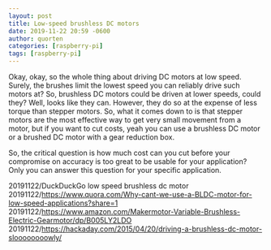 ```yaml
---
layout: post
title: Low-speed brushless DC motors
date: 2019-11-22 20:59 -0600
author: quorten
categories: [raspberry-pi]
tags: [raspberry-pi]
---
```


Okay, okay, so the whole thing about driving DC motors at low speed.
Surely, the brushes limit the lowest speed you can reliably drive such
motors at?  So, brushless DC motors could be driven at lower speeds,
could they?  Well, looks like they can.  However, they do so at the
expense of less torque than stepper motors.  So, what it comes down to
is that stepper motors are the most effective way to get very small
movement from a motor, but if you want to cut costs, yeah you can use
a brushless DC motor or a brushed DC motor with a gear reduction box.

So, the critical question is how much cost can you cut before your
compromise on accuracy is too great to be usable for your application?
Only you can answer this question for your specific application.

20191122/DuckDuckGo low speed brushless dc motor  
20191122/https://www.quora.com/Why-cant-we-use-a-BLDC-motor-for-low-speed-applications?share=1  
20191122/https://www.amazon.com/Makermotor-Variable-Brushless-Electric-Gearmotor/dp/B005LY2LDO  
20191122/https://hackaday.com/2015/04/20/driving-a-brushless-dc-motor-sloooooooowly/

